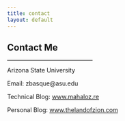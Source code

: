 ```yaml
---
title: contact
layout: default
---
```


## Contact Me
<hr style="width:200px" class="w3-opacity">

<div class="w3-section">
    <p><i class=
     "fa fa-map-marker fa-fw w3-text-white w3-xxlarge w3-margin-right">
     </i> Arizona State University</p>
     <p><i class=
     "fa fa-envelope fa-fw w3-text-white w3-xxlarge w3-margin-right">
     </i> Email: zbasque@asu.edu</p>
     <p><i class=
     "fa fa-code fa-fw w3-text-white w3-xxlarge w3-margin-right"></i>
     Technical Blog: <a href=
     "http://www.mahaloz.re">www.mahaloz.re</a></p>
     <p></p>
     <p><i class=
     "fa fa-user-circle fa-fw w3-text-white w3-xxlarge w3-margin-right">
     </i> Personal Blog: <a href=
     "https://www.thelandofzion.com">www.thelandofzion.com</a></p>
    <p></p>
</div><br>
